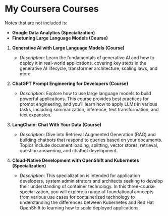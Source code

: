 # My Coursera Courses

Notes that are not included is:
- **Google Data Analytics (Specialization)**
- **Finetuning Large Language Models (Course)**

1. **Generative AI with Large Language Models (Course)**
   - *Description*: Learn the fundamentals of generative AI and how to deploy it in real-world applications, covering key steps in the generative AI lifecycle, transformer architecture, scaling laws, and more.

2. **ChatGPT Prompt Engineering for Developers (Course)**
   - *Description*: Explore how to use large language models to build powerful applications. This course provides best practices for prompt engineering, and you'll learn how to apply LLMs in various tasks, including summarization, inference, text transformation, and text expansion.

3. **LangChain: Chat With Your Data (Course)**
   - *Description*: Dive into Retrieval Augmented Generation (RAG) and building chatbots that respond to queries based on your documents. Topics include document loading, splitting, vector stores, retrieval, question answering, and chatbot development.

4. **Cloud-Native Development with OpenShift and Kubernetes (Specialization)**
   - *Description*: This specialization is intended for application developers, system administrators and architects seeking to develop their understanding of container technology. In this three-course specialization, you will explore a range of foundational concepts from various use cases for containerized technology to understanding the differences between Kubernetes and Red Hat OpenShift to learning how to scale deployed applications.